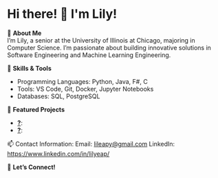 # Hi there! 👋 I'm Lily!

🌟 **About Me**  
I’m Lily, a senior at the University of Illinois at Chicago, majoring in Computer Science. 
I’m passionate about building innovative solutions in Software Engineering and Machine Learning Engineering.

🔧 **Skills & Tools**  
- Programming Languages: Python, Java, F#, C
- Tools: VS Code, Git, Docker, Jupyter Notebooks
- Databases: SQL, PostgreSQL

📌 **Featured Projects**  
- [**?**](#): 
- [**?**](#):

📫 Contact Information:
Email: lileapy@gmail.com
LinkedIn: https://www.linkedin.com/in/lilyeap/


🌟 **Let’s Connect!**  
